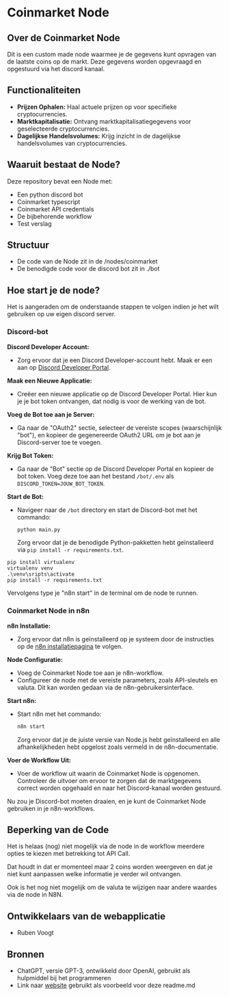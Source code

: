 # Coinmarket Node



## Over de Coinmarket Node

Dit is een custom made node waarmee je de gegevens kunt opvragen van de laatste coins op de markt.
Deze gegevens worden opgevraagd en opgestuurd via het discord kanaal.

## Functionaliteiten

- **Prijzen Ophalen:** Haal actuele prijzen op voor specifieke cryptocurrencies.
- **Marktkapitalisatie:** Ontvang marktkapitalisatiegegevens voor geselecteerde cryptocurrencies.
- **Dagelijkse Handelsvolumes:** Krijg inzicht in de dagelijkse handelsvolumes van cryptocurrencies.

## Waaruit bestaat de Node?

Deze repository bevat een Node met:<br>
- Een python discord bot<br>
- Coinmarket typescript<br>
- Coinmarket API credentials<br>
- De bijbehorende workflow<br>
- Test verslag

## Structuur

- De code van de Node zit in de /nodes/coinmarket
- De benodigde code voor de discord bot zit in ./bot

## Hoe start je de node?
Het is aangeraden om de onderstaande stappen te volgen indien je het wilt gebruiken op uw eigen discord server.
### Discord-bot

**Discord Developer Account:**
   - Zorg ervoor dat je een Discord Developer-account hebt. Maak er een aan op [Discord Developer Portal](https://discord.com/developers/applications).

**Maak een Nieuwe Applicatie:**
   - Creëer een nieuwe applicatie op de Discord Developer Portal. Hier kun je je bot token ontvangen, dat nodig is voor de werking van de bot.

**Voeg de Bot toe aan je Server:**
   - Ga naar de "OAuth2" sectie, selecteer de vereiste scopes (waarschijnlijk "bot"), en kopieer de gegenereerde OAuth2 URL om je bot aan je Discord-server toe te voegen.

**Krijg Bot Token:**
   - Ga naar de "Bot" sectie op de Discord Developer Portal en kopieer de bot token. Voeg deze toe aan het bestand `/bot/.env` als `DISCORD_TOKEN=JOUW_BOT_TOKEN`.

**Start de Bot:**
   - Navigeer naar de `/bot` directory en start de Discord-bot met het commando:
     ```bash
     python main.py
     ```
     Zorg ervoor dat je de benodigde Python-pakketten hebt geïnstalleerd via `pip install -r requirements.txt`.
```
pip install virtualenv
virtualenv venv
.\venv\sripts\activate
pip install -r requirements.txt

```
Vervolgens type je "n8n start" in de terminal om de node te runnen.


### Coinmarket Node in n8n

**n8n Installatie:**
   - Zorg ervoor dat n8n is geïnstalleerd op je systeem door de instructies op de [n8n installatiepagina](https://docs.n8n.io/getting-started/installation.html) te volgen.

**Node Configuratie:**
   - Voeg de Coinmarket Node toe aan je n8n-workflow.
   - Configureer de node met de vereiste parameters, zoals API-sleutels en valuta. Dit kan worden gedaan via de n8n-gebruikersinterface.

**Start n8n:**
   - Start n8n met het commando:
     ```bash
     n8n start
     ```
     Zorg ervoor dat je de juiste versie van Node.js hebt geïnstalleerd en alle afhankelijkheden hebt opgelost zoals vermeld in de n8n-documentatie.

**Voer de Workflow Uit:**
   - Voer de workflow uit waarin de Coinmarket Node is opgenomen. Controleer de uitvoer om ervoor te zorgen dat de marktgegevens correct worden opgehaald en naar het Discord-kanaal worden gestuurd.

Nu zou je Discord-bot moeten draaien, en je kunt de Coinmarket Node gebruiken in je n8n-workflows.




## Beperking van de Code
Het is helaas (nog) niet mogelijk via de node in de workflow meerdere opties te kiezen
met betrekking tot API Call.

Dat houdt in dat er momenteel maar 2 coins worden weergeven en dat je niet kunt aanpassen welke informatie je verder wil
ontvangen.

Ook is het nog niet mogelijk om de valuta te wijzigen naar andere waardes via de node in N8N.

## Ontwikkelaars van de webapplicatie
- Ruben Voogt


## Bronnen

- ChatGPT, versie GPT-3, ontwikkeld door OpenAI, gebruikt als hulpmiddel bij het programmeren
- Link naar [website](https://github.com/Maarten-vd-Sande/voorbeeldRepo) gebruikt als voorbeeld voor deze readme.md
